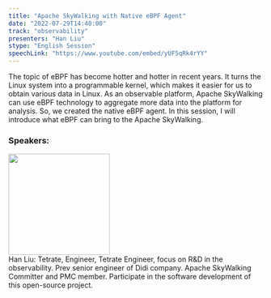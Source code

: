 ```yaml
---
title: "Apache SkyWalking with Native eBPF Agent"
date: "2022-07-29T14:40:00"
track: "observability"
presenters: "Han Liu"
stype: "English Session"
speechLink: "https://www.youtube.com/embed/yUF5qRk4rYY"
---
```

The topic of eBPF has become hotter and hotter in recent years. It turns the Linux system into a programmable kernel, which makes it easier for us to obtain various data in Linux.
As an observable platform, Apache SkyWalking can use eBPF technology to aggregate more data into the platform for analysis. So, we created the native eBPF agent. In this session, I will introduce what eBPF can bring to the Apache SkyWalking.
 ### Speakers: 
 <img src="images/speaker/1000.png" width="200" /><br>Han Liu: Tetrate, Engineer, Tetrate Engineer, focus on R&D in the observability. Prev senior engineer of Didi company.
Apache SkyWalking Committer and PMC member. Participate in the software development of this open-source project.

 